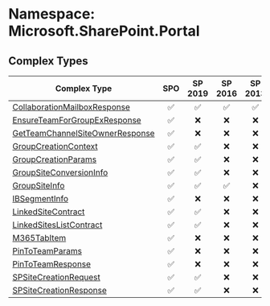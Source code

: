# Namespace: Microsoft.SharePoint.Portal

## Complex Types

Complex Type | SPO | SP 2019 | SP 2016 | SP 2013
----------|:---:|:-------:|:-------:|:-------:
[CollaborationMailboxResponse](./ComplexTypes/CollaborationMailboxResponse.md) | ✅ | ✅ | ✅ | ✅
[EnsureTeamForGroupExResponse](./ComplexTypes/EnsureTeamForGroupExResponse.md) | ✅ | ❌ | ❌ | ❌
[GetTeamChannelSiteOwnerResponse](./ComplexTypes/GetTeamChannelSiteOwnerResponse.md) | ✅ | ❌ | ❌ | ❌
[GroupCreationContext](./ComplexTypes/GroupCreationContext.md) | ✅ | ✅ | ❌ | ❌
[GroupCreationParams](./ComplexTypes/GroupCreationParams.md) | ✅ | ✅ | ❌ | ❌
[GroupSiteConversionInfo](./ComplexTypes/GroupSiteConversionInfo.md) | ✅ | ✅ | ❌ | ❌
[GroupSiteInfo](./ComplexTypes/GroupSiteInfo.md) | ✅ | ✅ | ✅ | ❌
[IBSegmentInfo](./ComplexTypes/IBSegmentInfo.md) | ✅ | ❌ | ❌ | ❌
[LinkedSiteContract](./ComplexTypes/LinkedSiteContract.md) | ✅ | ✅ | ❌ | ❌
[LinkedSitesListContract](./ComplexTypes/LinkedSitesListContract.md) | ✅ | ✅ | ❌ | ❌
[M365TabItem](./ComplexTypes/M365TabItem.md) | ✅ | ❌ | ❌ | ❌
[PinToTeamParams](./ComplexTypes/PinToTeamParams.md) | ✅ | ❌ | ❌ | ❌
[PinToTeamResponse](./ComplexTypes/PinToTeamResponse.md) | ✅ | ❌ | ❌ | ❌
[SPSiteCreationRequest](./ComplexTypes/SPSiteCreationRequest.md) | ✅ | ✅ | ❌ | ❌
[SPSiteCreationResponse](./ComplexTypes/SPSiteCreationResponse.md) | ✅ | ✅ | ❌ | ❌